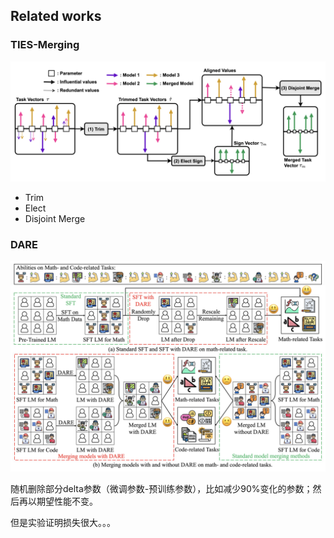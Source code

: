 




## Related works


### TIES-Merging

![](../../../Attachments/4.%20Artificial%20intelligence/3.%20Applications/Large%20language%20model/LLM%20merging/IMG-20240913205906080.png)

- Trim
- Elect
- Disjoint Merge

### DARE

![](../../../Attachments/4.%20Artificial%20intelligence/3.%20Applications/Large%20language%20model/LLM%20merging/IMG-20240913210102968.png)

随机删除部分delta参数（微调参数-预训练参数），比如减少90%变化的参数；然后再以期望性能不变。

但是实验证明损失很大。。。


### 





